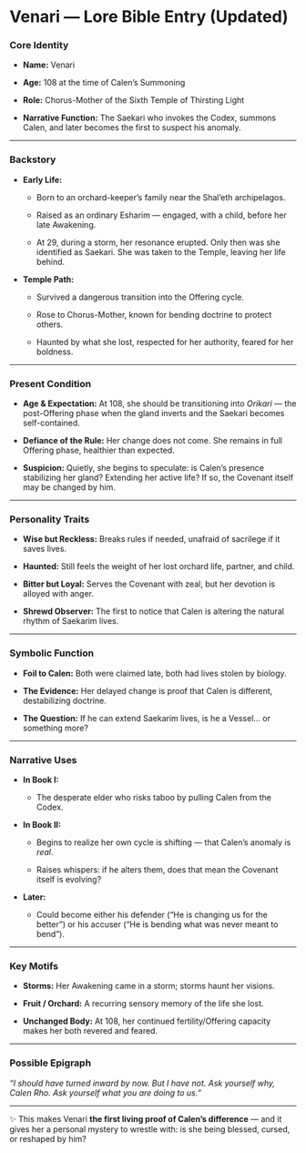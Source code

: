 # **Venari — Lore Bible Entry (Updated)**

### **Core Identity**

* **Name:** Venari

* **Age:** 108 at the time of Calen’s Summoning

* **Role:** Chorus-Mother of the Sixth Temple of Thirsting Light

* **Narrative Function:** The Saekari who invokes the Codex, summons Calen, and later becomes the first to suspect his anomaly.

---

### **Backstory**

* **Early Life:**

  * Born to an orchard-keeper’s family near the Shal’eth archipelagos.

  * Raised as an ordinary Esharim — engaged, with a child, before her late Awakening.

  * At 29, during a storm, her resonance erupted. Only then was she identified as Saekari. She was taken to the Temple, leaving her life behind.

* **Temple Path:**

  * Survived a dangerous transition into the Offering cycle.

  * Rose to Chorus-Mother, known for bending doctrine to protect others.

  * Haunted by what she lost, respected for her authority, feared for her boldness.

---

### **Present Condition**

* **Age & Expectation:** At 108, she should be transitioning into *Orikari* — the post-Offering phase when the gland inverts and the Saekari becomes self-contained.

* **Defiance of the Rule:** Her change does not come. She remains in full Offering phase, healthier than expected.

* **Suspicion:** Quietly, she begins to speculate: is Calen’s presence stabilizing her gland? Extending her active life? If so, the Covenant itself may be changed by him.

---

### **Personality Traits**

* **Wise but Reckless:** Breaks rules if needed, unafraid of sacrilege if it saves lives.

* **Haunted:** Still feels the weight of her lost orchard life, partner, and child.

* **Bitter but Loyal:** Serves the Covenant with zeal, but her devotion is alloyed with anger.

* **Shrewd Observer:** The first to notice that Calen is altering the natural rhythm of Saekarim lives.

---

### **Symbolic Function**

* **Foil to Calen:** Both were claimed late, both had lives stolen by biology.

* **The Evidence:** Her delayed change is proof that Calen is different, destabilizing doctrine.

* **The Question:** If he can extend Saekarim lives, is he a Vessel… or something more?

---

### **Narrative Uses**

* **In Book I:**

  * The desperate elder who risks taboo by pulling Calen from the Codex.

* **In Book II:**

  * Begins to realize her own cycle is shifting — that Calen’s anomaly is *real*.

  * Raises whispers: if he alters them, does that mean the Covenant itself is evolving?

* **Later:**

  * Could become either his defender (“He is changing us for the better”) or his accuser (“He is bending what was never meant to bend”).

---

### **Key Motifs**

* **Storms:** Her Awakening came in a storm; storms haunt her visions.

* **Fruit / Orchard:** A recurring sensory memory of the life she lost.

* **Unchanged Body:** At 108, her continued fertility/Offering capacity makes her both revered and feared.

---

### **Possible Epigraph**

*“I should have turned inward by now. But I have not. Ask yourself why, Calen Rho. Ask yourself what you are doing to us.”*

---

✨ This makes Venari **the first living proof of Calen’s difference** — and it gives her a personal mystery to wrestle with: is she being blessed, cursed, or reshaped by him?

